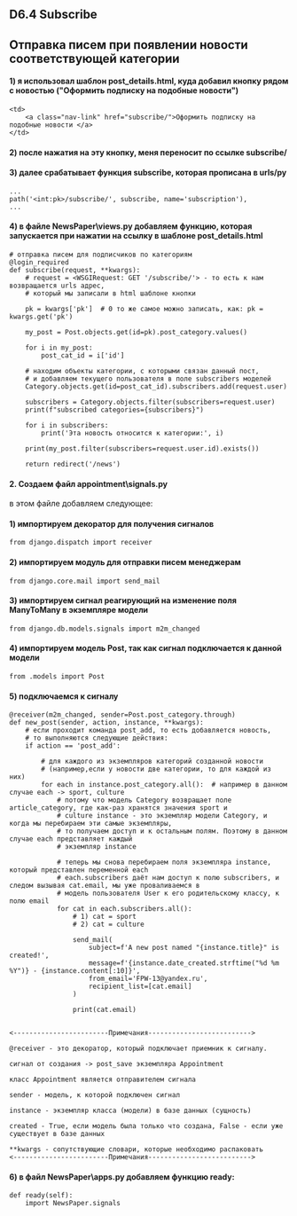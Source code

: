 ## D6.4 Subscribe
## Отправка писем при появлении новости соответствующей категории 

#### 1) я использовал шаблон post_details.html, куда добавил кнопку рядом с новостью ("Оформить подписку на подобные новости") 

    <td>
        <a class="nav-link" href="subscribe/">Оформить подписку на подобные новости </a>
    </td>

#### 2) после нажатия на эту кнопку, меня переносит по ссылке subscribe/
#### 3) далее срабатывает функция subscribe, которая прописана в urls/py

    ...
    path('<int:pk>/subscribe/', subscribe, name='subscription'),
    ...

#### 4) в файле NewsPaper\views.py добавляем функцию, которая запускается при нажатии на ссылку в шаблоне post_details.html
    
    # отправка писем для подписчиков по категориям
    @login_required
    def subscribe(request, **kwargs):  
        # request = <WSGIRequest: GET '/subscribe/'> - то есть к нам возвращается urls адрес,
        # который мы записали в html шаблоне кнопки

        pk = kwargs['pk']  # 0 то же самое можно записать, как: pk = kwargs.get('pk')
    
        my_post = Post.objects.get(id=pk).post_category.values()

        for i in my_post:
            post_cat_id = i['id']
 
        # находим объекты категории, с которыми связан данный пост,
        # и добавляем текущего пользователя в поле subscribers моделей
        Category.objects.get(id=post_cat_id).subscribers.add(request.user)
    
        subscribers = Category.objects.filter(subscribers=request.user)
        print(f"subscribed categories={subscribers}")
    
        for i in subscribers:
            print('Эта новость относится к категории:', i)
    
        print(my_post.filter(subscribers=request.user.id).exists())
    
        return redirect('/news')




#### 2. Создаем файл appointment\signals.py
в этом файле добавляем следующее:

#### 1) импортируем декоратор для получения сигналов
    from django.dispatch import receiver
#### 2) импортируем модуль для отправки писем менеджерам
    from django.core.mail import send_mail
#### 3) импортируем сигнал реагирующий на изменение поля ManyToMany в экземпляре модели
    from django.db.models.signals import m2m_changed
#### 4) импортируем модель Post, так как сигнал подключается к данной модели
    from .models import Post

#### 5) подключаемся к сигналу
    @receiver(m2m_changed, sender=Post.post_category.through)
    def new_post(sender, action, instance, **kwargs):
        # если проходит команда post_add, то есть добавляется новость,
        # то выполняются следующие действия:
        if action == 'post_add':
    
            # для каждого из экземпляров категорий созданной новости
            # (например,если у новости две категории, то для каждой из них)
            for each in instance.post_category.all():  # например в данном случае each -> sport, culture
                # потому что модель Category возвращает поле article_category, где как-раз хранятся значения sport и
                # culture instance - это экземпляр модели Category, и когда мы перебираем эти самые экземпляры,
                # то получаем доступ и к остальным полям. Поэтому в данном случае each представляет каждый
                # экземпляр instance
    
                # теперь мы снова перебираем поля экземпляра instance, который представлен переменной each
                # each.subscribers даёт нам доступ к полю subscribers, и следом вызывая cat.email, мы уже проваливаемся в
                # модель пользователя User к его родительскому классу, к полю email    
                for cat in each.subscribers.all():
                    # 1) cat = sport
                    # 2) cat = culture
    
                    send_mail(
                        subject=f'A new post named "{instance.title}" is created!',
                        message=f'{instance.date_created.strftime("%d %m %Y")} - {instance.content[:10]}',
                        from_email='FPW-13@yandex.ru',
                        recipient_list=[cat.email]
                    )
    
                    print(cat.email)


    <------------------------Примечания-------------------------->

    @receiver - это декоратор, который подключает приемник к сигналу.
    
    сигнал от создания -> post_save экземпляра Appointment
    
    класс Appointment является отправителем сигнала
    
    sender - модель, к которой подключен сигнал
    
    instance - экземпляр класса (модели) в базе данных (сущность)
    
    created - True, если модель была только что создана, False - если уже существует в базе данных
    
    **kwargs - сопутствующие словари, которые необходимо распаковать
    <------------------------Примечания-------------------------->

#### 6) в файл NewsPaper\apps.py добавляем функцию ready:

    def ready(self):
        import NewsPaper.signals